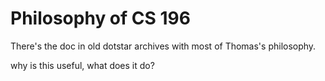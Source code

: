 # Philosophy of CS 196

There's the doc in old dotstar archives with most of Thomas's philosophy.

why is this useful, what does it do?